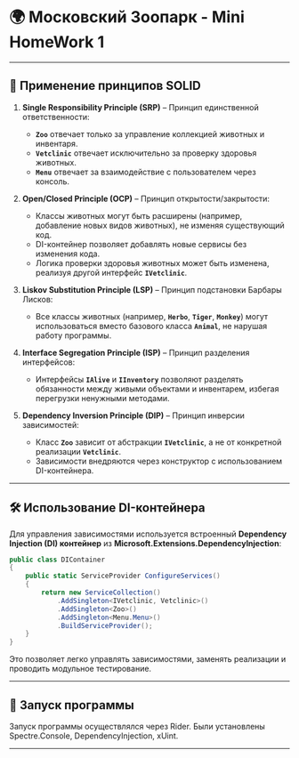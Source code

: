 # 🌍 Московский Зоопарк - Mini HomeWork 1 

---

## 🔢 Применение принципов SOLID

1. **Single Responsibility Principle (SRP)** – Принцип единственной ответственности:
   - **`Zoo`** отвечает только за управление коллекцией животных и инвентаря.
   - **`Vetclinic`** отвечает исключительно за проверку здоровья животных.
   - **`Menu`** отвечает за взаимодействие с пользователем через консоль.

2. **Open/Closed Principle (OCP)** – Принцип открытости/закрытости:
   - Классы животных могут быть расширены (например, добавление новых видов животных), не изменяя существующий код.
   - DI-контейнер позволяет добавлять новые сервисы без изменения кода.
   - Логика проверки здоровья животных может быть изменена, реализуя другой интерфейс **`IVetclinic`**.

3. **Liskov Substitution Principle (LSP)** – Принцип подстановки Барбары Лисков:
   - Все классы животных (например, **`Herbo`**, **`Tiger`**, **`Monkey`**) могут использоваться вместо базового класса **`Animal`**, не нарушая работу программы.

4. **Interface Segregation Principle (ISP)** – Принцип разделения интерфейсов:
   - Интерфейсы **`IAlive`** и **`IInventory`** позволяют разделять обязанности между живыми объектами и инвентарем, избегая перегрузки ненужными методами.

5. **Dependency Inversion Principle (DIP)** – Принцип инверсии зависимостей:
   - Класс **`Zoo`** зависит от абстракции **`IVetclinic`**, а не от конкретной реализации **`Vetclinic`**.
   - Зависимости внедряются через конструктор с использованием DI-контейнера.

---

## 🛠️ Использование DI-контейнера

Для управления зависимостями используется встроенный **Dependency Injection (DI) контейнер** из **Microsoft.Extensions.DependencyInjection**:

```csharp
public class DIContainer
{
    public static ServiceProvider ConfigureServices()
    {
        return new ServiceCollection()
            .AddSingleton<IVetclinic, Vetclinic>()
            .AddSingleton<Zoo>()
            .AddSingleton<Menu.Menu>()
            .BuildServiceProvider();
    }
}
```

Это позволяет легко управлять зависимостями, заменять реализации и проводить модульное тестирование.

---

## 🔹 Запуск программы

Запуск программы осуществлялся через Rider. Были установлены Spectre.Console, DependencyInjection, xUint.

---




